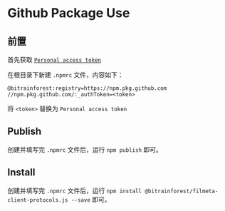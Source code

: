 # Github Package Use


## 前置

首先获取 [`Personal access token`](https://docs.github.com/en/authentication/keeping-your-account-and-data-secure/creating-a-personal-access-token)

在根目录下新建 `.npmrc` 文件，内容如下：

```
@bitrainforest:registry=https://npm.pkg.github.com
//npm.pkg.github.com/:_authToken=<token>
```

将 `<token>` 替换为 `Personal access token`


## Publish

创建并填写完 `.npmrc` 文件后，运行 `npm publish` 即可。


## Install 
创建并填写完 `.npmrc` 文件后，运行 `npm install @bitrainforest/filmeta-client-protocols.js --save` 即可。

